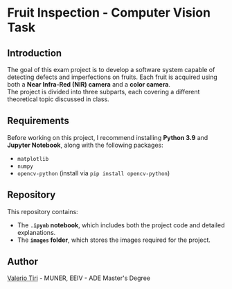 # Fruit Inspection - Computer Vision Task

## Introduction
The goal of this exam project is to develop a software system capable of detecting defects and imperfections on fruits. Each fruit is acquired using both a **Near Infra-Red (NIR) camera** and a **color camera**.  
The project is divided into three subparts, each covering a different theoretical topic discussed in class.

## Requirements
Before working on this project, I recommend installing **Python 3.9** and **Jupyter Notebook**, along with the following packages:  
- `matplotlib`  
- `numpy`  
- `opencv-python` (install via `pip install opencv-python`)  

## Repository
This repository contains:  
- The **`.ipynb` notebook**, which includes both the project code and detailed explanations.  
- The **`images` folder**, which stores the images required for the project.  

## Author
[Valerio Tiri](https://github.com/TiriV00) - MUNER, EEIV - ADE Master's Degree  
